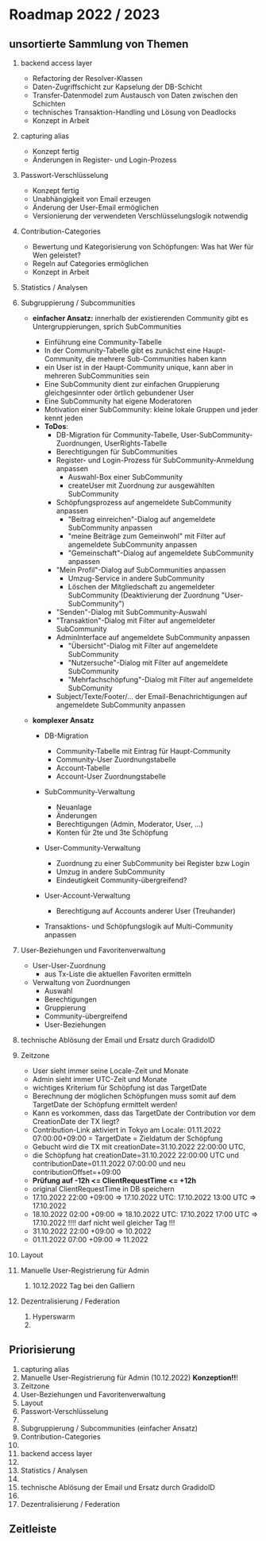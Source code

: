 # Roadmap 2022 / 2023

## unsortierte Sammlung von Themen

1. backend access layer

   - Refactoring der Resolver-Klassen
   - Daten-Zugriffschicht zur Kapselung der DB-Schicht
   - Transfer-Datenmodel zum Austausch von Daten zwischen den Schichten
   - technisches Transaktion-Handling und Lösung von Deadlocks
   - Konzept in Arbeit
2. capturing alias

   - Konzept fertig
   - Änderungen in Register- und Login-Prozess
3. Passwort-Verschlüsselung

   - Konzept fertig
   - Unabhängigkeit von Email erzeugen
   - Änderung der User-Email ermöglichen
   - Versionierung der verwendeten Verschlüsselungslogik notwendig
4. Contribution-Categories

   - Bewertung und Kategorisierung von Schöpfungen: Was hat Wer für Wen geleistet?
   - Regeln auf Categories ermöglichen
   - Konzept in Arbeit
5. Statistics / Analysen
6. Subgruppierung / Subcommunities

   - **einfacher Ansatz:** innerhalb der existierenden Community gibt es Untergruppierungen, sprich SubCommunities

     - Einführung eine Community-Tabelle
     - In der Community-Tabelle gibt es zunächst eine Haupt-Community, die mehrere Sub-Communities haben kann
     - ein User ist in der Haupt-Community unique, kann aber in mehreren SubCommunities sein
     - Eine SubCommunity dient zur einfachen Gruppierung gleichgesinnter oder örtlich gebundener User
     - Eine SubCommunity hat eigene Moderatoren
     - Motivation einer SubCommunity: kleine lokale Gruppen und jeder kennt jeden
     - **ToDos**:
       - DB-Migration für Community-Tabelle, User-SubCommunity-Zuordnungen, UserRights-Tabelle
       - Berechtigungen für SubCommunities
       - Register- und Login-Prozess für SubCommunity-Anmeldung anpassen
         - Auswahl-Box einer SubCommunity
         - createUser mit Zuordnung zur ausgewählten SubCommunity
       - Schöpfungsprozess auf angemeldete SubCommunity anpassen
         - "Beitrag einreichen"-Dialog auf angemeldete SubCommunity anpassen
         - "meine Beiträge zum Gemeinwohl" mit Filter auf angemeldete SubCommunity anpassen
         - "Gemeinschaft"-Dialog auf angemeldete SubCommunity anpassen
       - "Mein Profil"-Dialog auf SubCommunities anpassen
         - Umzug-Service in andere SubCommunity
         - Löschen der Mitgliedschaft zu angemeldeter SubCommunity (Deaktivierung der Zuordnung "User-SubCommunity")
       - "Senden"-Dialog mit SubCommunity-Auswahl
       - "Transaktion"-Dialog mit Filter auf angemeldeter SubCommunity
       - AdminInterface auf angemeldete SubCommunity anpassen
         - "Übersicht"-Dialog mit Filter auf angemeldete SubCommunity
         - "Nutzersuche"-Dialog mit Filter auf angemeldete SubCommunity
         - "Mehrfachschöpfung"-Dialog mit Filter auf angemeldete SubComunity
       - Subject/Texte/Footer/... der Email-Benachrichtigungen auf angemeldete SubCommunity anpassen
   - **komplexer Ansatz**

     - DB-Migration

       - Community-Tabelle mit Eintrag für Haupt-Community
       - Community-User Zuordnungstabelle
       - Account-Tabelle
       - Account-User Zuordnungstabelle
     - SubCommunity-Verwaltung

       - Neuanlage
       - Änderungen
       - Berechtigungen (Admin, Moderator, User, ...)
       - Konten für 2te und 3te Schöpfung
     - User-Community-Verwaltung

       - Zuordnung zu einer SubCommunity bei Register bzw Login
       - Umzug in andere SubCommunity
       - Eindeutigkeit Community-übergreifend?
     - User-Account-Verwaltung

       - Berechtigung auf Accounts anderer User (Treuhander)
     - Transaktions- und Schöpfungslogik auf Multi-Community anpassen
7. User-Beziehungen und Favoritenverwaltung

   - User-User-Zuordnung
     - aus Tx-Liste die aktuellen Favoriten ermitteln
   - Verwaltung von Zuordnungen
     - Auswahl
     - Berechtigungen
     - Gruppierung
     - Community-übergreifend
     - User-Beziehungen
8. technische Ablösung der Email und Ersatz durch GradidoID
9. Zeitzone

   - User sieht immer seine Locale-Zeit und Monate
   - Admin sieht immer UTC-Zeit und Monate
   - wichtiges Kriterium für Schöpfung ist das TargetDate
   - Berechnung der möglichen Schöpfungen muss somit auf dem TargetDate der Schöpfung ermittelt werden!
   - Kann es vorkommen, dass das TargetDate der Contribution vor dem CreationDate der TX liegt?
   - Contribution-Link aktiviert in Tokyo am Locale: 01.11.2022 07:00:00+09:00 = TargetDate = Zieldatum der Schöpfung
   - Gebucht wird die TX mit creationDate=31.10.2022 22:00:00 UTC,
   - die Schöpfung hat creationDate=31.10.2022 22:00:00 UTC und contributionDate=01.11.2022 07:00:00 und neu contributionOffset=+09:00
   - **Prüfung auf -12h <= ClientRequestTime <= +12h**
   - original ClientRequestTime in DB speichern
   - 17.10.2022 22:00 +09:00 => 17.10.2022	UTC: 17.10.2022 13:00 UTC => 17.10.2022
   - 18.10.2022 02:00 +09:00 => 18.10.2022	UTC: 17.10.2022 17:00 UTC => 17.10.2022 !!!! darf nicht weil gleicher Tag !!!
   - 31.10.2022 22:00 +09:00 => 10.2022
   - 01.11.2022 07:00 +09:00 => 11.2022
10. Layout
11. Manuelle User-Registrierung für Admin

    1. 10.12.2022 Tag bei den Galliern
12. Dezentralisierung / Federation

    1. Hyperswarm
    2. 

## Priorisierung

1. capturing alias
2. Manuelle User-Registrierung für Admin (10.12.2022)	**Konzeption!!**!
3. Zeitzone
4. User-Beziehungen und Favoritenverwaltung
5. Layout
6. Passwort-Verschlüsselung
7. 
8. Subgruppierung / Subcommunities (einfacher Ansatz)
9. Contribution-Categories
10. 
11. backend access layer
12. 
13. Statistics / Analysen
14. 
15. technische Ablösung der Email und Ersatz durch GradidoID
16. 
17. Dezentralisierung / Federation

## Zeitleiste
